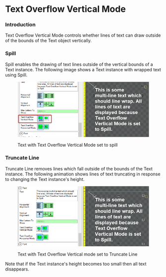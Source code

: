 # Text Overflow Vertical Mode

### Introduction

Text Overflow Vertical Mode controls whether lines of text can draw outside of the bounds of the Text object vertically.

### Spill

Spill enables the drawing of text lines outside of the vertical bounds of a Text instance. The following image shows a Text instance with wrapped text using Spill.

<figure><img src="../../../.gitbook/assets/29_11 30 54 (1).png" alt=""><figcaption><p>Text with Text Overflow Vertical Mode set to spill</p></figcaption></figure>

### Truncate Line

Truncate Line removes lines which fall outside of the bounds of the Text instance. The following animation shows lines of text truncating in response to changing the Text instance's height.

<figure><img src="../../../.gitbook/assets/29_11 36 09.gif" alt=""><figcaption><p>Text with Text Overflow Vertical mode set to Truncate Line</p></figcaption></figure>

Note that if the Text instance's height becomes too small then all text disappears.
